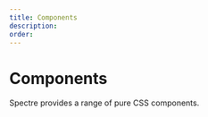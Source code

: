 ```yaml
---
title: Components
description: 
order: 
---
```


# Components

Spectre provides a range of pure CSS components.

<div class="docs-demo columns">
  <Card title="Accordions"
        desc="Used to toggle sections of content"
        path="accordions.html" />
  <Card title="Avatars"
        desc="User profile pictures"
        path="avatars.html" />
  <Card title="Badges"
        desc="Used as unread number indicators"
        path="badges.html" />
  <Card title="Bars"
        desc="Progress of a task or the value within the known range"
        path="bars.html" />
  <Card title="Breadcrumbs"
        desc="Navigational hierarchies to indicate current location"
        path="breadcrumbs.html" />
  <Card title="Cards"
        desc="Flexible content containers"
        path="cards.html" />
  <Card title="Chips"
        desc="Complex entities in small blocks"
        path="chips.html" />
  <Card title="Empty states"
        desc="Navigational hierarchies to indicate current location"
        path="empty.html" />
  <Card title="Menu"
        desc="Vertical list of links or buttons for actions and navigation"
        path="menu.html" />
  <Card title="Modals"
        desc="Flexible dialog prompts"
        path="modals.html" />
  <Card title="Nav"
        desc="Vertical list of links"
        path="nav.html" />
  <Card title="Pagination"
        desc="Vertical list of links or buttons for actions and navigation"
        path="pagination.html" />
  <Card title="Panels"
        desc="Flexible view container with auto-expand content section"
        path="panels.html" />
  <Card title="Popovers"
        desc="Small overlay content containers"
        path="popovers.html" />
  <Card title="Steps"
        desc="Progress indicators of a sequence of task steps"
        path="steps.html" />
  <Card title="Tabs"
        desc="Switch between different views"
        path="tabs.html" />
  <Card title="Tiles"
        desc="Repeatable or embeddable information blocks"
        path="tiles.html" />
  <Card title="Toasts"
        desc="Progress indicators of a sequence of task steps"
        path="toasts.html" />
  <Card title="Tooltips"
        desc="Context information labels that appear on hover and focus"
        path="tooltips.html" />
</div>

